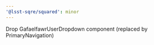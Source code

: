 ```yaml
---
'@lsst-sqre/squared': minor
---
```


Drop GafaelfawrUserDropdown component (replaced by PrimaryNavigation)
